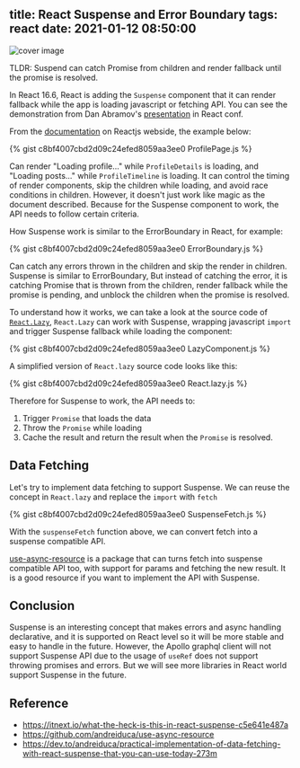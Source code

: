title: React Suspense and Error Boundary
tags: react
date: 2021-01-12 08:50:00
---

![cover image](top.png)

TLDR: Suspend can catch Promise from children and render fallback until the promise is resolved.

In React 16.6, React is adding the `Suspense` component that it can render fallback while the app is loading javascript or fetching API. You can see the demonstration from Dan Abramov's [presentation](https://www.youtube.com/watch?v=nLF0n9SACd4) in React conf.

From the [documentation](https://reactjs.org/docs/concurrent-mode-suspense.html) on Reactjs webside, the example below:

{% gist c8bf4007cbd2d09c24efed8059aa3ee0 ProfilePage.js %}

Can render "Loading profile..." while `ProfileDetails` is loading, and "Loading posts..." while `ProfileTimeline` is loading. It can control the timing of render components, skip the children while loading, and avoid race conditions in children. However, it doesn't just work like magic as the document described. Because for the Suspense component to work, the API needs to follow certain criteria.

How Suspense work is similar to the ErrorBoundary in React, for example:

{% gist c8bf4007cbd2d09c24efed8059aa3ee0 ErrorBoundary.js %}

Can catch any errors thrown in the children and skip the render in children. Suspense is similar to ErrorBoundary, But instead of catching the error, it is catching Promise that is thrown from the children, render fallback while the promise is pending, and unblock the children when the promise is resolved.

To understand how it works, we can take a look at the source code of [`React.Lazy`](https://github.com/facebook/react/blob/master/packages/react/src/ReactLazy.js), `React.Lazy` can work with Suspense, wrapping javascript `import` and trigger Suspense fallback while loading the component:

{% gist c8bf4007cbd2d09c24efed8059aa3ee0 LazyComponent.js %}

A simplified version of `React.lazy` source code looks like this:

{% gist c8bf4007cbd2d09c24efed8059aa3ee0 React.lazy.js %}

Therefore for Suspense to work, the API needs to:

1. Trigger `Promise` that loads the data
2. Throw the `Promise` while loading
3. Cache the result and return the result when the `Promise` is resolved.

## Data Fetching 

Let's try to implement data fetching to support Suspense. We can reuse the concept in `React.lazy` and replace the `import` with `fetch` 

{% gist c8bf4007cbd2d09c24efed8059aa3ee0 SuspenseFetch.js %}

With the `suspenseFetch` function above, we can convert fetch into a suspense compatible API.

[use-async-resource](https://github.com/andreiduca/use-async-resource) is a package that can turns fetch into suspense compatible API too, with support for params and fetching the new result. It is a good resource if you want to implement the API with Suspense.

## Conclusion

Suspense is an interesting concept that makes errors and async handling declarative, and it is supported on React level so it will be more stable and easy to handle in the future. However, the Apollo graphql client will not support Suspense API due to the usage of `useRef` does not support throwing promises and errors. But we will see more libraries in React world support Suspense in the future.

## Reference

- https://itnext.io/what-the-heck-is-this-in-react-suspense-c5e641e487a
- https://github.com/andreiduca/use-async-resource
- https://dev.to/andreiduca/practical-implementation-of-data-fetching-with-react-suspense-that-you-can-use-today-273m